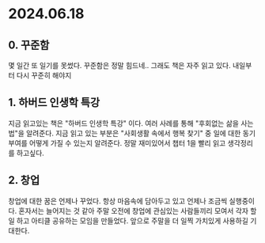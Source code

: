 # 2024.06.18

## 0. 꾸준함

몇 일간 또 일기를 못썼다. 꾸준함은 정말 힘드네.. 그래도 책은 자주 읽고 있다. 내일부터 다시 꾸준히 해야지

## 1. 하버드 인생학 특강

지금 읽고있는 책은 "하버드 인생학 특강" 이다. 여러 사례를 통해 "후회없는 삶을 사는 법"을 알려준다. 지금 읽고 있는 부분은 "사회생활 속에서 행복 찾기" 중 일에 대한 동기부여를 어떻게 가질 수 있는지 알려준다. 정말 재미있어서 챕터 1을 빨리 읽고 생각정리를 하고싶다.

## 2. 창업

창업에 대한 꿈은 언제나 꾸었다. 항상 마음속에 담아두고 있고 언제나 조금씩 실행중이다. 혼자서는 늘어지는 것 같아 주말 오전에 창업에 관심있는 사람들끼리 모여서 각자 할 일 하고 아티클 공유하는 모임을 만들었다. 앞으로 주말을 더 일찍 가치있게 사용하길 기대한다.
